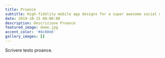 ```yaml
---
title: Proance
subtitle: High-fidelity mobile app designs for a super awesome social media company.
date: 2019-10-15 00:00:00
description: Descrizione Proance
featured_image: demo.jpg
accent_color: '#4c60e6'
gallery_images: []
---
```


Scrivere testo proance.